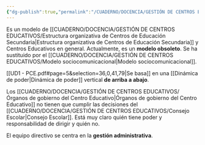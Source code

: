 ```yaml
---
{"dg-publish":true,"permalink":"/CUADERNO/DOCENCIA/GESTIÓN DE CENTROS EDUCATIVOS/Modelo sociotécnico/"}
---
```


Es un modelo de [[CUADERNO/DOCENCIA/GESTIÓN DE CENTROS EDUCATIVOS/Estructura organizativa de Centros de Educación Secundaria\|Estructura organizativa de Centros de Educación Secundaria]] y Centros Educativos en general. Actualmente, es un **modelo obsoleto**. Se ha sustituido por el [[CUADERNO/DOCENCIA/GESTIÓN DE CENTROS EDUCATIVOS/Modelo sociocomunicacional\|Modelo sociocomunicacional]].

[[UD1 - PCE.pdf#page=5&selection=36,0,41,79|Se basa]] en una [[Dinámica de poder\|Dinámica de poder]] vertical **de arriba a abajo**.

Los [[CUADERNO/DOCENCIA/GESTIÓN DE CENTROS EDUCATIVOS/Órganos de gobierno del Centro Educativo\|Órganos de gobierno del Centro Educativo]] no tienen que cumplir las decisiones del [[CUADERNO/DOCENCIA/GESTIÓN DE CENTROS EDUCATIVOS/Consejo Escolar\|Consejo Escolar]]. Está muy claro quién tiene poder y responsabilidad de dirigir y quién no.

El equipo directivo se centra en la **gestión administrativa**.

